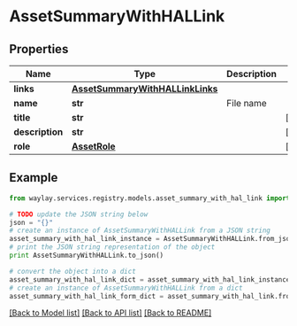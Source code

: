 # AssetSummaryWithHALLink


## Properties

Name | Type | Description | Notes
------------ | ------------- | ------------- | -------------
**links** | [**AssetSummaryWithHALLinkLinks**](AssetSummaryWithHALLinkLinks.md) |  | 
**name** | **str** | File name | 
**title** | **str** |  | [optional] 
**description** | **str** |  | [optional] 
**role** | [**AssetRole**](AssetRole.md) |  | [optional] 

## Example

```python
from waylay.services.registry.models.asset_summary_with_hal_link import AssetSummaryWithHALLink

# TODO update the JSON string below
json = "{}"
# create an instance of AssetSummaryWithHALLink from a JSON string
asset_summary_with_hal_link_instance = AssetSummaryWithHALLink.from_json(json)
# print the JSON string representation of the object
print AssetSummaryWithHALLink.to_json()

# convert the object into a dict
asset_summary_with_hal_link_dict = asset_summary_with_hal_link_instance.to_dict()
# create an instance of AssetSummaryWithHALLink from a dict
asset_summary_with_hal_link_form_dict = asset_summary_with_hal_link.from_dict(asset_summary_with_hal_link_dict)
```
[[Back to Model list]](../README.md#documentation-for-models) [[Back to API list]](../README.md#documentation-for-api-endpoints) [[Back to README]](../README.md)


